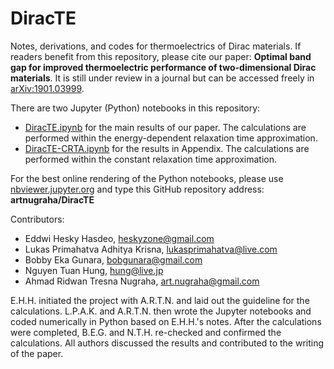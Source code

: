 # DiracTE
Notes, derivations, and codes for thermoelectrics of Dirac materials. If readers benefit from this repository, please cite our paper: <strong>Optimal band gap for improved thermoelectric performance of two-dimensional Dirac materials</strong>. It is still under review in a journal but can be accessed freely in <a href="https://arxiv.org/abs/1901.03999">arXiv:1901.03999</a>.

There are two Jupyter (Python) notebooks in this repository:
- <a href="https://nbviewer.jupyter.org/github/artnugraha/DiracTE/blob/master/DiracTE.ipynb">DiracTE.ipynb</a> for the main results of our paper. The calculations are performed within the energy-dependent relaxation time approximation.
- <a href="https://nbviewer.jupyter.org/github/artnugraha/DiracTE/blob/master/DiracTE-CRTA.ipynb">DiracTE-CRTA.ipynb</a> for the results in Appendix. The calculations are performed within the constant relaxation time approximation.

For the best online rendering of the Python notebooks, please use <a href="https://nbviewer.jupyter.org/">nbviewer.jupyter.org</a> and type this GitHub repository address: <strong>artnugraha/DiracTE</strong>

Contributors:
- Eddwi Hesky Hasdeo, <a href="mailto:heskyzone@gmail.com">heskyzone@gmail.com</a>
- Lukas Primahatva Adhitya Krisna, <a href="mailto:lukasprimahatva@live.com">lukasprimahatva@live.com</a>
- Bobby Eka Gunara, <a href="mailto:bobgunara@gmail.com">bobgunara@gmail.com</a>
- Nguyen Tuan Hung, <a href="mailto:hung@live.jp">hung@live.jp</a>
- Ahmad Ridwan Tresna Nugraha, <a href="mailto:art.nugraha@gmail.com">art.nugraha@gmail.com</a>

E.H.H. initiated the project with A.R.T.N. and laid out the guideline for the calculations. L.P.A.K. and A.R.T.N. then wrote the Jupyter notebooks and coded numerically in Python based on  E.H.H.'s notes.  After the calculations were completed, B.E.G. and N.T.H. re-checked and confirmed the calculations.  All authors discussed the results and contributed to the writing of the paper.
